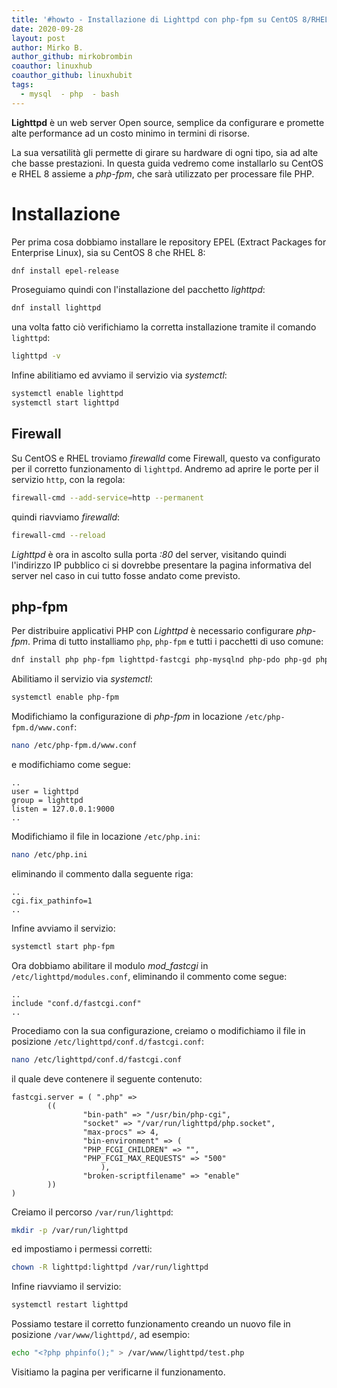 ```yaml
---
title: '#howto - Installazione di Lighttpd con php-fpm su CentOS 8/RHEL 8'
date: 2020-09-28
layout: post
author: Mirko B.
author_github: mirkobrombin
coauthor: linuxhub
coauthor_github: linuxhubit
tags:
  - mysql  - php  - bash
---
```

**Lighttpd** è un web server Open source, semplice da configurare e promette alte performance ad un costo minimo in termini di risorse.

La sua versatilità gli permette di girare su hardware di ogni tipo, sia ad alte che basse prestazioni. In questa guida vedremo come installarlo su CentOS e RHEL 8 assieme a *php-fpm*, che sarà utilizzato per processare file PHP.

# Installazione
Per prima cosa dobbiamo installare le repository EPEL (Extract Packages for Enterprise Linux), sia su CentOS 8 che RHEL 8:

```bash
dnf install epel-release
```

Proseguiamo quindi con l'installazione del pacchetto *lighttpd*:

```bash
dnf install lighttpd
```

una volta fatto ciò verifichiamo la corretta installazione tramite il comando `lighttpd`:

```bash
lighttpd -v
```

Infine abilitiamo ed avviamo il servizio via *systemctl*:

```bash
systemctl enable lighttpd
systemctl start lighttpd
```

## Firewall
Su CentOS e RHEL troviamo *firewalld* come Firewall, questo va configurato per il corretto funzionamento di `lighttpd`. Andremo ad aprire le porte per il servizio `http`, con la regola:

```bash
firewall-cmd --add-service=http --permanent
```

quindi riavviamo *firewalld*:

```bash
firewall-cmd --reload
```

*Lighttpd* è ora in ascolto sulla porta *:80* del server, visitando quindi l'indirizzo IP pubblico ci si dovrebbe presentare la pagina informativa del server nel caso in cui tutto fosse andato come previsto.

## php-fpm
Per distribuire applicativi PHP con *Lighttpd* è necessario configurare *php-fpm*. Prima di tutto installiamo `php`, `php-fpm` e tutti i pacchetti di uso comune:

```bash
dnf install php php-fpm lighttpd-fastcgi php-mysqlnd php-pdo php-gd php-mbstring
```

Abilitiamo il servizio via *systemctl*:

```bash
systemctl enable php-fpm
```

Modifichiamo la configurazione di *php-fpm* in locazione `/etc/php-fpm.d/www.conf`:

```bash
nano /etc/php-fpm.d/www.conf
```

e modifichiamo come segue:

```
..
user = lighttpd
group = lighttpd
listen = 127.0.0.1:9000
..
```

Modifichiamo il file in locazione `/etc/php.ini`:

```bash
nano /etc/php.ini
```

eliminando il commento dalla seguente riga:

```
..
cgi.fix_pathinfo=1
..
```

Infine avviamo il servizio:

```bash
systemctl start php-fpm
```

Ora dobbiamo abilitare il modulo *mod_fastcgi* in `/etc/lighttpd/modules.conf`, eliminando il commento come segue:

```
..
include "conf.d/fastcgi.conf"
..
```

Procediamo con la sua configurazione, creiamo o modifichiamo il file in posizione `/etc/lighttpd/conf.d/fastcgi.conf`:

```bash
nano /etc/lighttpd/conf.d/fastcgi.conf
```

il quale deve contenere il seguente contenuto:

```
fastcgi.server = ( ".php" => 
        (( 
                "bin-path" => "/usr/bin/php-cgi",
                "socket" => "/var/run/lighttpd/php.socket",
                "max-procs" => 4,
                "bin-environment" => (
                "PHP_FCGI_CHILDREN" => "",
                "PHP_FCGI_MAX_REQUESTS" => "500" 
                    ),
                "broken-scriptfilename" => "enable" 
        ))
)
```

Creiamo il percorso `/var/run/lighttpd`:

```bash
mkdir -p /var/run/lighttpd
```

ed impostiamo i permessi corretti:

```bash
chown -R lighttpd:lighttpd /var/run/lighttpd
```

Infine riavviamo il servizio:

```bash
systemctl restart lighttpd
```

Possiamo testare il corretto funzionamento creando un nuovo file in posizione `/var/www/lighttpd/`, ad esempio:

```bash
echo "<?php phpinfo();" > /var/www/lighttpd/test.php
```

Visitiamo la pagina per verificarne il funzionamento.

